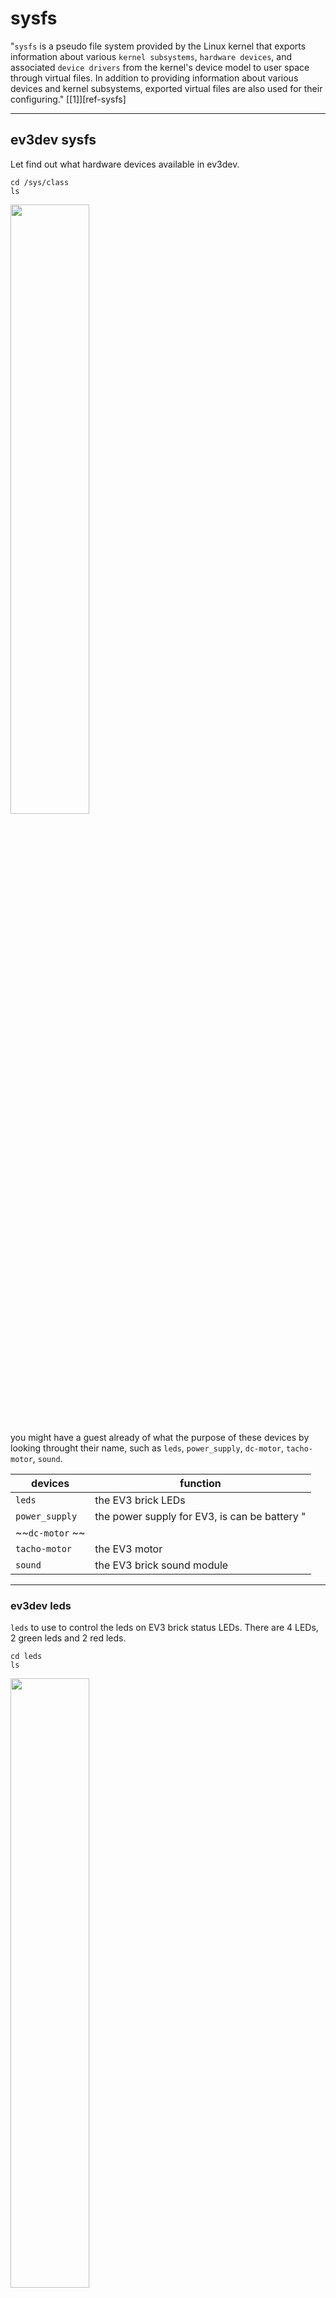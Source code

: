 <style type="text/css">
img {  width: 50%; }
img:.ev3-brick {  width: 30%; }
</style>

# sysfs

"`sysfs` is a pseudo file system provided by the Linux kernel that exports information about various `kernel subsystems`, `hardware devices`, and associated `device drivers` from the kernel's device model to user space through virtual files. In addition to providing information about various devices and kernel subsystems, exported virtual files are also used for their configuring." [[1]][ref-sysfs]

---

## ev3dev sysfs

Let find out what hardware devices available in ev3dev.

    cd /sys/class
    ls

![](/home/alan/Programming/git/EmbeddedSystem-Lego-ev3/course/embedded-system/sysfs/05-sysfs.png) 


you might have a guest already of what the purpose of these devices by looking throught their name, such as `leds`, `power_supply`, `dc-motor`, `tacho-motor`, `sound`.

| devices | function |
|-|-|
| `leds` | the EV3 brick LEDs |
| `power_supply` | the power supply for EV3, is can be battery "
| ~~`dc-motor` ~~ | |
| `tacho-motor` | the EV3 motor |
| `sound` | the EV3 brick sound module |

---

### ev3dev leds

`leds` to use to control the leds on EV3 brick status LEDs. There are 4 LEDs, 2 green leds and 2 red leds.

    cd leds 
    ls

![](/home/alan/Programming/git/EmbeddedSystem-Lego-ev3/course/embedded-system/sysfs/07-sysfs-leds-ls.png) 

these `leds` named come with the `left` or `right` position with  `green` or `red` color.
   
As know some process trigger these leds state, such as showing green for power on, showing red for shutdown.

---

#### ev3dev led
   
let go side, to see what attitude do these leds have.
   
    cd ev3:left:green:ev3dev
    ls
   
![](/home/alan/Programming/git/EmbeddedSystem-Lego-ev3/course/embedded-system/sysfs/09-sysfs-leds-geen.png) 
   
   `brightness`, `max_brightness`, `trigger`, `uevent` and the remaining is `subsystem`.
   
---

find out the `max_brightness` value for led `brightness` value

    cat max_brightness
    
![](/home/alan/Programming/git/EmbeddedSystem-Lego-ev3/course/embedded-system/sysfs/11-sysfs-leds-max-brightness.png) 

Q: why 255?
A: 255 is single-byte unsigned integer maximum value, 11111111 = 255.

--- 

try around

let remove default trigger and use timer for trigger for instead.



blink led manual using brightness

    echo none > trigger # no trigger
    echo 0 > brightness # dim led
    sleep 1 # wait for 1 second
    echo 255 > brightness # maximum brightness
    
    
the blink led using timer

    echo timer > trigger # using timer as trigger
    cat delay_off # output 1000 = 1s
    cat delay_on # output 1000 = 1s
    
    # blink faster
    
    # to edit the delay value
    echo 100 > delay_off # set 0.1s off
    echo 100 > delay_on # set 0.1s on

![](/home/alan/Programming/git/EmbeddedSystem-Lego-ev3/course/embedded-system/sysfs/13-sysfs-leds-play.png) 

---

### Blink LEDs by Shell Script 

Creating you shell script from following command

    cd ~/
    nano blinkLEDS.sh # vi blinkLEDS.sh if you wanna use vi for instead
    
Type the following content in the school script

`:` need to type as `\:` use backslash to escape `:`.

    #!/bin/sh
    LED1=/sys/class/leds/ev3\:left\:green\:ev3dev\brightness
    while true;
       do 
       echo "255" > $LED1
       sleep 1
       echo "0" > $LED1
    done
    
Execute your shell sciprt from following command

     sh blinkLEDS.sh
     
Or, execute the shell script in background from following command, a process ID(PID) should return 

     sh blinkLEDS.sh &
     
To end the background shell script of running

     kill 440 # assume the return PID is 440
     
If don't know PID, use `ps` to find out the current PID of the shell script is running. Also, use grep the filter the output content of which link contain `blinkLEDS.sh`

     ps aux | grep blinkLEDS.sh
     
Go kill!!.

---

Execute your shell sciprt by defined execute wrapper which is `#!/bin/sh`

    chmod +x blinkLEDS.sh # we need to add execute presmission to the blinkLEDS.sh
     
Execute the shell script thougth defined execute wrapper.

    ./blinkLEDS.sh
      
---   

### ev3dev assigment 1 

Assigment : Blink LEDs in order by Shell Script 
     
- LED1 = ev3:left:green:ev3dev
- LED2 = ev3:left:red:ev3dev
- LED3 = ev3:right:green:ev3dev
- LED4 = ev3:right:red:ev3dev


- LED4 -> LED3 -> LED2 -> LED1 ->
- LED1 -> LED2 -> LED3 -> LED4


each blink with 1 second dealy, blink is 0.5s on then 0.5s off.
      
      
---

### ev3dev assigment 2

Assigment : Blink LEDs in order by C Programming Language
     
- LED1 = ev3:left:green:ev3dev
- LED2 = ev3:left:red:ev3dev
- LED3 = ev3:right:green:ev3dev
- LED4 = ev3:right:red:ev3dev


- LED4 -> LED3 -> LED2 -> LED1 ->
- LED1 -> LED2 -> LED3 -> LED4

each blink with 1 second dealy, blink is 0.5s on then 0.5s off. 

---


    
    
   
   
   
   
## Reference Link

[ref-sysfs]:
- Wikipedia contributors. Sysfs [Internet]. Wikipedia, The Free Encyclopedia; 2017 Mar 21, 13:09 UTC [cited 2017 May 2]. Available from: https://en.wikipedia.org/w/index.php?title=Sysfs&oldid=771424022.

[ev3dev-leds]:
- LEGO MINDSTORMS EV3 — ev3dev-jessie Linux kernel drivers 19 documentation, LEDS
http://docs.ev3dev.org/projects/lego-linux-drivers/en/ev3dev-jessie/ev3.html#leds

ntcu 105-1 embedded-system/ Lab03-Toggle user LED on the Beaglebone.pdf

## Useful Link



- Tutorial: How to use libudev and Sysfs in Linux
http://www.signal11.us/oss/udev/

- 
https://www.kernel.org/doc/Documentation/leds/ledtrig-transient.txt
